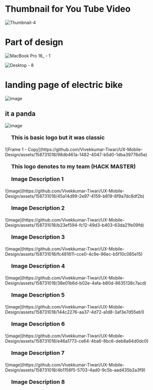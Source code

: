 # Thumbnail for You Tube Video
![Thumbnail-4](https://github.com/user-attachments/assets/21c492dd-5aa3-4c83-be92-e26f8a9973f4)

# Part of design #
![MacBook Pro 16_ - 1](https://github.com/Vivekkumar-Tiwari/UX-Mobile-Design/assets/158731018/23ec796f-deb0-4c0f-b9e5-a72d358ec49e)

![Desktop - 8](https://github.com/Vivekkumar-Tiwari/UX-Mobile-Design/assets/158731018/f774fdae-2ce5-4ba8-a4d2-2fe658720328)

# landing page of electric bike
![image](https://github.com/Vivekkumar-Tiwari/UX-Mobile-Design/assets/158731018/e590f0a5-5fae-4500-9114-f9f0878666b1)
## it a panda
![image](https://github.com/Vivekkumar-Tiwari/UX-Mobile-Design/assets/158731018/b3aea063-e786-4af6-957f-2caa5dcf1cb1)
<p style="margin: 20px; font-size: 18px; font-weight: bold;">This is basic logo  but it was classic </p>
<p> </p>
![Frame 1 - Copy](https://github.com/Vivekkumar-Tiwari/UX-Mobile-Design/assets/158731018/98db461a-1482-4047-b5d0-1dba39776d5e)
<p style="margin: 20px; font-size: 18px; font-weight: bold;">This logo denotes to my team (HACK MASTER)</p>
<p style="margin: 20px; font-size: 18px; font-weight: bold;">Image Description 1</p>
![image](https://github.com/Vivekkumar-Tiwari/UX-Mobile-Design/assets/158731018/45a14d99-2e97-4159-b819-8f9a7dc8df2b)
<p style="margin: 20px; font-size: 18px; font-weight: bold;">Image Description 2</p>
![image](https://github.com/Vivekkumar-Tiwari/UX-Mobile-Design/assets/158731018/b23ef594-fc12-49d3-b403-63da21fe09fd)
<p style="margin: 20px; font-size: 18px; font-weight: bold;">Image Description 3</p>
![image](https://github.com/Vivekkumar-Tiwari/UX-Mobile-Design/assets/158731018/fc481611-cce0-4c9e-96ec-b5f10c085e15)
<p style="margin: 20px; font-size: 18px; font-weight: bold;">Image Description 4</p>
![image](https://github.com/Vivekkumar-Tiwari/UX-Mobile-Design/assets/158731018/38e01b6d-b02e-4afa-b80d-8635138c7acd)
<p style="margin: 20px; font-size: 18px; font-weight: bold;">Image Description 5</p>
![image](https://github.com/Vivekkumar-Tiwari/UX-Mobile-Design/assets/158731018/144c2276-aa37-4d72-a1d8-3af3e7d55eb1)
<p style="margin: 20px; font-size: 18px; font-weight: bold;">Image Description 6</p>
![image](https://github.com/Vivekkumar-Tiwari/UX-Mobile-Design/assets/158731018/e46a1773-ce64-4ba6-8bc6-deb8a64d0dc0)
<p style="margin: 20px; font-size: 18px; font-weight: bold;">Image Description 7</p>
![image](https://github.com/Vivekkumar-Tiwari/UX-Mobile-Design/assets/158731018/4b1156f5-5703-4ad0-9c5b-aad435b2a3f9)
<p style="margin: 20px; font-size: 18px; font-weight: bold;">Image Description 8</p>


